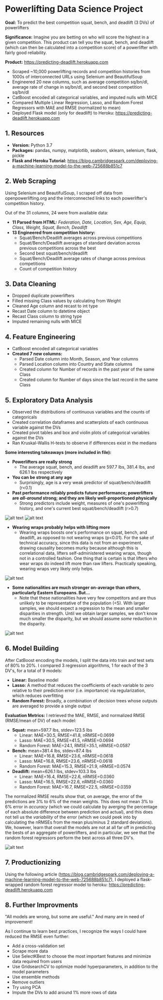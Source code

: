 # Powerlifting Data Science Project
**Goal:** To predict the best competition squat, bench, and deadlift (3 DVs) of powerlifters

**Significance:** Imagine you are betting on who will score the highest in a given competition. This product can tell you the squat, bench, and deadlift (which can then be calculated into a competition score) of a powerlifter with fairly good reliability.

**Product:** https://predicting-deadlift.herokuapp.com
* Scraped ~10,000 powerlifting records and competition histories from 1000s of interconnected URLs using Selenium and BeautifulSoup
* Engineered 20 new columns, such as average competition sq/bn/dl, average rate of change in sq/bn/dl, and second best competition sq/bn/dl
* CatBoost encoded all categorical variables, and imputed nulls with MICE
* Compared Multiple Linear Regression, Lasso, and Random Forest Regressors with MAE and RMSE (normalized to mean)
* Deployed Flask model (only for deadlift) to Heroku: https://predicting-deadlift.herokuapp.com

## 1. Resources
* **Version:** Python 3.7
* **Packages:** pandas, numpy, matplotlib, seaborn, sklearn, selenium, flask, pickle
* **Flask and Heroku Tutorial:** https://blog.cambridgespark.com/deploying-a-machine-learning-model-to-the-web-725688b851c7

## 2. Web Scraping
Using Selenium and BeautifulSoup, I scraped off data from openpowerlifting.org and the interconnected links to each powerlifter's competition history.

Out of the 31 columns, 24 were from available data:
* **11 Parsed from HTML:** *Federation, Date, Location, Sex, Age, Equip, Class, Weight, Squat, Bench, Deadlift*
* **13 Engineered from competition history:** 
  * Squat/Bench/Deadlift averages across previous competitions
  * Squat/Bench/Deadlift averages of standard deviation across previous competitions across the best
  * Second best squat/bench/deadlift
  * Squat/Bench/Deadlift average rates of change across previous competitions
  * Count of competition history

## 3. Data Cleaning
* Dropped duplicate powerlifters
* Filled missing Class values by calculating from Weight
* Cleaned Age column and recast to int type
* Recast Date column to datetime object
* Recast Class column to string type
* Imputed remaining nulls with MICE

## 4. Feature Engineering
* CatBoost encoded all categorical variables
* **Created 7 new columns:**
  * Parsed Date column into Month, Season, and Year columns
  * Parsed Location column into Country and State columns
  * Created column for Number of records in the past year of the same Class
  * Created column for Number of days since the last record in the same Class

## 5. Exploratory Data Analysis
* Observed the distributions of continuous variables and the counts of categoricals
* Created correlation dataframes and scatterplots of each continuous variable against the DVs
* Created pivot tables and box and violin plots of categorical variables against the DVs
* Ran Kruskal-Wallis H-tests to observe if differences exist in the medians

**Some interesting takeaways (more included in file):**
* **Powerlifters are really strong** 
  * The average squat, bench, and deadlift are 597.7 lbs, 381.4 lbs, and 626.1 lbs respectively
* **You can be strong at any age** 
  * Surprisingly, age is a very weak predictor of squat/bench/deadlift (r<0.1)
* **Past performance reliably predicts future performance; powerlifters are *all-around* strong; and they are likely well-proportioned physically** 
  * Strong predictors include weight, measures of one's powerlifting history, and one's current best squat/bench/deadlift (r>0.7)

![alt text](https://github.com/andrewjlee0/powerlifting/blob/master/images/squat_avg_avg_against_squat.png) <!-- .element height="20%" width="20%" -->
![alt text](https://github.com/andrewjlee0/powerlifting/blob/master/images/squat_corr.png) <!-- .element height="20%" width="20%" -->

* **Wearing wraps probably helps with lifting more**
  * Wearing wraps boosts one's performance on squat, bench, and deadlift, as opposed to not wearing wraps (p<0.01). For the sake of technical accuracy, since this data is not from an experiment, drawing causality becomes murky because although this is correlational data, lifters self-administered wearing wraps, though not in a controlled fashion. One thing that is certain is that lifters who wear wraps do indeed lift more than raw lifters. Practically speaking, wearing wraps very likely only helps.

![alt text](https://github.com/andrewjlee0/powerlifting/blob/master/images/wraps_against_squat.png) <!-- .element height="30%" width="30%" -->

* **Some nationalities are much stronger on-average than others, particularly Eastern Europeans. But...** 
  * Note that these nationalities have very few competitors and are thus unlikely to be representative of the population (<5). With larger samples, we should expect a regression to the mean and smaller disparities in strength. Until we obtain larger samples, we don't know much smaller the disparity, but we should assume *some* reduction in the disparity.

![alt text](https://github.com/andrewjlee0/powerlifting/blob/master/images/nationality_pivot.png) <!-- .element height="50%" width="50%" -->

## 6. Model Building
After CatBoost encoding the models, I split the data into train and test sets of 80% to 20%. I compared 3 regression algorithms, 1 for each of the 3 DV's, for a total of 9 models:

* **Linear:** Baseline model
* **Lasso:** A method that reduces the coefficients of each variable to zero relative to their prediction error (i.e. importance) via regularization, which reduces overfitting
* **Random Forest:** Broadly, a combination of decision trees whose outputs are averaged to provide a single output

**Evaluation Metrics:**
I retrieved the MAE, RMSE, and normalized RMSE (RMSE/mean of DV) of each model:
* **Squat:** mean=597.7 lbs, stdev=123.5 lbs
  * Linear: MAE=30.5, RMSE=41.8, nRMSE=0.0699
  * Lasso: MAE=30.5, RMSE=41.5, nRMSE=0.0694
  * Random Forest: MAE=24.1, RMSE=35.1, nRMSE=0.0587
* **Bench:** mean=381.4 lbs, stdev=87.4 lbs
  * Linear: MAE=16.8, RMSE=23.6, nRMSE=0.0618
  * Lasso: MAE=16.8, RMSE=23.6, nRMSE=0.0618
  * Random Forest: MAE=15.3, RMSE=21.9, nRMSE=0.0574
* **Deadlift:** mean=626.1 lbs, stdev=103.3 lbs
  * Linear: MAE=16.4, RMSE=22.6, nRMSE=0.0360
  * Lasso: MAE=16.5, RMSE=22.6, nRMSE=0.0360
  * Random Forest: MAE=16.7, RMSE=22.5, nRMSE=0.0359

The normalized RMSE results show that, on average, the error of the predictions are 3% to 6% of the mean weights. This does not mean 3% to 6% error in *accuracy* (which we could calculate by averging the percentage of each absolute difference between prediction and actual), and this does not tell us the *variability* of the error (which we could peek into by calculating the nRMSEs from the mean plus/minus 2 standard deviations). We, however, learn that overall the models are not at all far off in predicting the bests of an aggregate of powerlifters, and in particular, we see that the random forest regressors perform the best across all three DV's.

![alt text](https://github.com/andrewjlee0/powerlifting/blob/master/images/model_performance_squat.png) <!-- .element height="100%" width="100%" -->

## 7. Productionizing
Using the following article (https://blog.cambridgespark.com/deploying-a-machine-learning-model-to-the-web-725688b851c7), I deployed a flask-wrapped random forest regressor model to heroku: https://predicting-deadlift.herokuapp.com

## 8. Further Improvments
"All models are wrong, but some are useful." And many are in need of improvement!

As I continue to learn best practices, I recognize the ways I could have reduced the RMSE even further:
* Add a cross-validation set
* Scrape more data
* Use SelectKBest to choose the most important features and minimize data required from users
* Use GridsearchCV to optimize model hyperparameters, in addition to the model parameters
* Use ensemble methods
* Remove outliers
* Try using PCA
* Impute the DVs to add around 1% more rows of data
